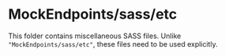 # MockEndpoints/sass/etc

This folder contains miscellaneous SASS files. Unlike `"MockEndpoints/sass/etc"`, these files
need to be used explicitly.
